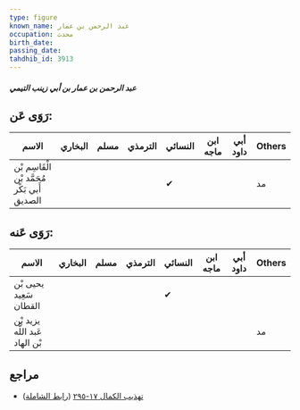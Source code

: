 ```yaml
---
type: figure
known_name: عبد الرحمن بن عمار
occupation: محدث
birth_date:
passing_date:
tahdhib_id: 3913
---
```

##### عبد الرحمن بن عمار بن أبي زينب التيمي

## رَوَى عَن:
| الاسم                                        | البخاري | مسلم | الترمذي | النسائي | ابن ماجه | أبي داود | Others |
| -------------------------------------------- | ------- | ---- | ------- | ------- | -------- | -------- | ------ |
| الْقَاسِم بْن مُحَمَّد بْن أَبي بَكْر الصديق |         |      |         | ✔       |          |          | مد     |
## رَوَى عَنه:
| الاسم                          | البخاري | مسلم | الترمذي | النسائي | ابن ماجه | أبي داود | Others |
| ------------------------------ | ------- | ---- | ------- | ------- | -------- | -------- | ------ |
| يحيى بْن سَعِيد القطان         |         |      |         | ✔       |          |          |        |
| يزيد بْن عَبد اللَّه بْن الهاد |         |      |         |         |          |          | مد     |
## مراجع
- [تهذيب الكمال ١٧-٢٩٥](obsidian://open?vault=Tahdhib-al-Kamal&file=Figures/٣٩١٣-عبد%20الرحمن%20بن%20عمار%20بن%20أبي%20زينب%20التيمي) ([رابط الشاملة](https://shamela.ws/book/3722/8845))
